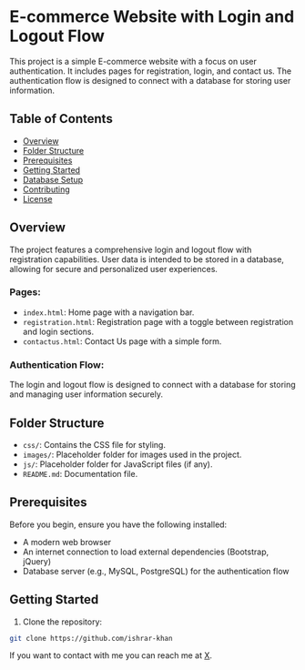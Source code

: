 # E-commerce Website with Login and Logout Flow

This project is a simple E-commerce website with a focus on user authentication. It includes pages for registration, login, and contact us. The authentication flow is designed to connect with a database for storing user information.

## Table of Contents

- [Overview](#overview)
- [Folder Structure](#folder-structure)
- [Prerequisites](#prerequisites)
- [Getting Started](#getting-started)
- [Database Setup](#database-setup)
- [Contributing](#contributing)
- [License](#license)

## Overview

The project features a comprehensive login and logout flow with registration capabilities. User data is intended to be stored in a database, allowing for secure and personalized user experiences.

### Pages:

- `index.html`: Home page with a navigation bar.
- `registration.html`: Registration page with a toggle between registration and login sections.
- `contactus.html`: Contact Us page with a simple form.

### Authentication Flow:

The login and logout flow is designed to connect with a database for storing and managing user information securely.

## Folder Structure

- `css/`: Contains the CSS file for styling.
- `images/`: Placeholder folder for images used in the project.
- `js/`: Placeholder folder for JavaScript files (if any).
- `README.md`: Documentation file.

## Prerequisites

Before you begin, ensure you have the following installed:

- A modern web browser
- An internet connection to load external dependencies (Bootstrap, jQuery)
- Database server (e.g., MySQL, PostgreSQL) for the authentication flow

## Getting Started

1. Clone the repository:

```bash
git clone https://github.com/ishrar-khan
```
If you want to contact with me you can reach me at [X](https://x.com/IshrarAhmadKhan?t=6B5n3KdO1giN7iWjKka86g&s=09).